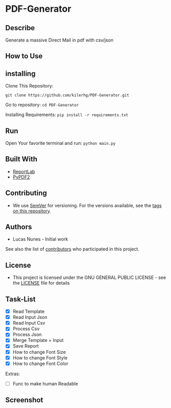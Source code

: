 # PDF-Generator

## Describe

Generate a massive Direct Mail in pdf with csv/json

## How to Use

## installing

Clone This Repository:

```git clone https://github.com/kilerhg/PDF-Generator.git```

Go to repository:
```cd PDF-Generator```

Installing Requirements:
```pip install -r requirements.txt```

## Run

Open Your favorite terminal and run: ```python main.py```

## Built With

* [ReportLab](https://www.reportlab.com/)
* [PyPDF2](https://pypi.org/project/PyPDF2/)

## Contributing


* We use [SemVer](http://semver.org/) for versioning. For the versions available, see the [tags on this repository](https://github.com/kilerhg/PDF-Generator/tags).

## Authors

* Lucas Nunes - Initial work

See also the list of [contributors](https://github.com/kilerhg/PDF-Generator/contributors) who participated in this project.

## License

* This project is licensed under the GNU GENERAL PUBLIC LICENSE - see the [LICENSE](LICENSE) file for details

## Task-List

- [X] Read Template
- [X] Read Input Json
- [X] Read Input Csv
- [X] Process Csv
- [X] Process Json
- [X] Merge Template + Input
- [X] Save Report
- [X] How to change Font Size
- [X] How to change Font Style
- [X] How to change Font Color

Extras:

- [ ] Func to make human Readable 

## Screenshot

![]()
